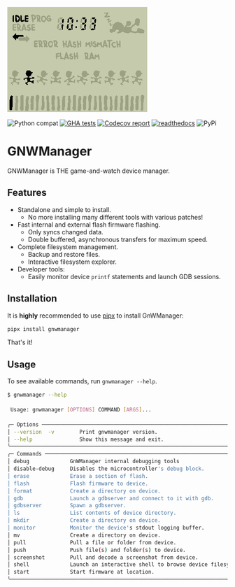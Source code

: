 ![Logo](assets/screenshot.png)

![Python compat](https://img.shields.io/badge/>=python-3.8-blue.svg)
[![GHA tests](https://github.com/BrianPugh/gnwmanager/workflows/tests/badge.svg)](https://github.com/BrianPugh/gnwmanager/actions?query=workflow%3Atests)
[![Codecov report](https://codecov.io/github/BrianPugh/gnwmanager/coverage.svg?branch=main)](https://codecov.io/github/BrianPugh/gnwmanager?branch=main)
[![readthedocs](https://readthedocs.org/projects/gnwmanager/badge/?version=latest)](https://gnwmanager.readthedocs.io/en/latest/?badge=latest)
![PyPi](https://img.shields.io/pypi/v/gnwmanager.svg)


# GNWManager

GNWManager is THE game-and-watch device manager.

## Features

* Standalone and simple to install.
    * No more installing many different tools with various patches!
* Fast internal and external flash firmware flashing.
    * Only syncs changed data.
    * Double buffered, asynchronous transfers for maximum speed.
* Complete filesystem management.
    * Backup and restore files.
    * Interactive filesystem explorer.
* Developer tools:
    * Easily monitor device ``printf`` statements and launch GDB sessions.

## Installation

It is **highly** recommended to use [pipx](https://pypa.github.io/pipx/installation/) to install GnWManager:

```bash
pipx install gnwmanager
```

That's it!

## Usage
To see available commands, run `gnwmanager --help`.

```bash
$ gnwmanager --help

 Usage: gnwmanager [OPTIONS] COMMAND [ARGS]...

╭─ Options ─────────────────────────────────────────────────────────────────────────────╮
│ --version  -v        Print gnwmanager version.                                        │
│ --help               Show this message and exit.                                      │
╰───────────────────────────────────────────────────────────────────────────────────────╯
╭─ Commands ────────────────────────────────────────────────────────────────────────────╮
│ debug             GnWManager internal debugging tools                                 │
│ disable-debug     Disables the microcontroller's debug block.                         │
│ erase             Erase a section of flash.                                           │
│ flash             Flash firmware to device.                                           │
│ format            Create a directory on device.                                       │
│ gdb               Launch a gdbserver and connect to it with gdb.                      │
│ gdbserver         Spawn a gdbserver.                                                  │
│ ls                List contents of device directory.                                  │
│ mkdir             Create a directory on device.                                       │
│ monitor           Monitor the device's stdout logging buffer.                         │
│ mv                Create a directory on device.                                       │
│ pull              Pull a file or folder from device.                                  │
│ push              Push file(s) and folder(s) to device.                               │
│ screenshot        Pull and decode a screenshot from device.                           │
│ shell             Launch an interactive shell to browse device filesystem.            │
│ start             Start firmware at location.                                         │
╰───────────────────────────────────────────────────────────────────────────────────────╯
```
